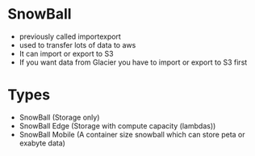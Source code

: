 # SnowBall
- previously called importexport
- used to transfer lots of data to aws
- It can import or export to S3
- If you want data from Glacier you have to import or export to S3 first

# Types
- SnowBall (Storage only)
- SnowBall Edge (Storage with compute capacity (lambdas))
- SnowBall Mobile (A container size snowball which can store peta or exabyte data)